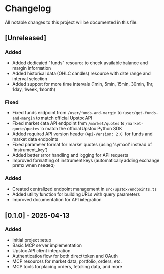# Changelog

All notable changes to this project will be documented in this file.

## [Unreleased]

### Added
- Added dedicated "funds" resource to check available balance and margin information
- Added historical data (OHLC candles) resource with date range and interval selection
- Added support for more time intervals (1min, 5min, 15min, 30min, 1hr, 1day, 1week, 1month)

### Fixed
- Fixed funds endpoint from `/user/funds-and-margin` to `/user/get-funds-and-margin` to match official Upstox API
- Fixed market data API endpoint from `/market/quotes` to `/market-quote/quotes` to match the official Upstox Python SDK
- Added required API version header (`Api-Version: 2.0`) for funds and market data endpoints 
- Fixed parameter format for market quotes (using 'symbol' instead of 'instrument_key')
- Added better error handling and logging for API requests
- Improved formatting of instrument keys (automatically adding exchange prefix when needed)

### Added
- Created centralized endpoint management in `src/upstox/endpoints.ts`
- Added utility function for building URLs with query parameters
- Improved documentation for API integration

## [0.1.0] - 2025-04-13

### Added
- Initial project setup
- Basic MCP server implementation
- Upstox API client integration
- Authentication flow for both direct token and OAuth
- MCP resources for market data, portfolio, orders, etc.
- MCP tools for placing orders, fetching data, and more
